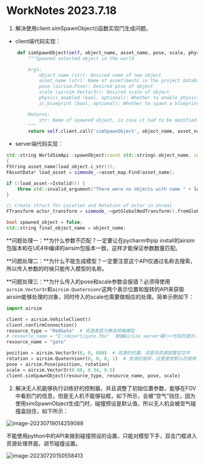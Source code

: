 # WorkNotes 2023.7.18

1. 解决使用client.simSpawnObject()函数实现门生成问题。

* client端代码实现：

```python
    def simSpawnObject(self, object_name, asset_name, pose, scale, physics_enabled=False, is_blueprint=False):
        """Spawned selected object in the world

        Args:
            object_name (str): Desired name of new object
            asset_name (str): Name of asset(mesh) in the project database
            pose (airsim.Pose): Desired pose of object
            scale (airsim.Vector3r): Desired scale of object
            physics_enabled (bool, optional): Whether to enable physics for the object
            is_blueprint (bool, optional): Whether to spawn a blueprint or an actor

        Returns:
            str: Name of spawned object, in case it had to be modified
        """
        return self.client.call('simSpawnObject', object_name, asset_name, pose, scale, physics_enabled, is_blueprint)
```

* server端代码实现：

```c++
std::string WorldSimApi::spawnObject(const std::string& object_name, const std::string& load_object, const WorldSimApi::Pose& pose, const WorldSimApi::Vector3r& scale, bool physics_enabled, bool is_blueprint)
{
FString asset_name(load_object.c_str());
FAssetData* load_asset = simmode_->asset_map.Find(asset_name);

if (!load_asset->IsValid()) {
    throw std::invalid_argument("There were no objects with name " + load_object + " found in the Registry");
}

// Create struct for Location and Rotation of actor in Unreal
FTransform actor_transform = simmode_->getGlobalNedTransform().fromGlobalNed(pose);

bool spawned_object = false;
std::string final_object_name = object_name;
```

**问题处理一：**为什么参数不匹配？一定要让在pycharm中pip install的airsim包版本和在UE4中编译的airsim包版本一致，这样才能保证参数数量匹配。

**问题处理二：**为什么不能生成模型？一定要注意这个API仅通过名称去搜索，所以传入参数的时候只能传入模型的名称。

**问题处理三：**为什么传入的pose和scale参数会报错？必须得使用`airsim.Vector3r`和`airsim.Quaternionr`这两个表示位置和旋转的API来获取airsim能够处理的对象，同时传入的scale也需要做相应的处理。简单示例如下：

```python
import airsim

client = airsim.VehicleClient()
client.confirmConnection()
resource_type = "RedGate"  # 资源类型为静态网格模型
# resource_name = "E:/desert/gate.fbx"  根据AirSim server端C++代码的提示，这里应该不能用路径，而要用名称去搜索
resource_name = "gate"

position = airsim.Vector3r(0, 0, 600)  # 资源的位置，这里将资源放置在空中
rotation = airsim.Quaternionr(0, 0, 0, 1)  # 资源的旋转，这里使用默认的旋转
pose = airsim.Pose(position, rotation)
scale = airsim.Vector3r(0.68, 0.34, 0.5)
client.simSpawnObject(resource_type, resource_name, pose, scale)
```

2. 解决无人机能够执行训练好的控制器，并且调整了初始位置参数，能够在FOV中看到门的信息，但是无人机不能够钻框，如下所示，会被“空气”挡住，因为使用simSpawnObject生成门时，碰撞预设是默认值，所以无人机会被空气碰撞盒挡住，如下所示：

![image-20230719014259088](C:\Users\Lenovo\AppData\Roaming\Typora\typora-user-images\image-20230719014259088.png)

不能使用python中的API来做到碰撞预设的设置，只能对模型下手，双击门框进入资源处理界面，调节碰撞设置。

![image-20230720150558413](C:\Users\Lenovo\AppData\Roaming\Typora\typora-user-images\image-20230720150558413.png)
